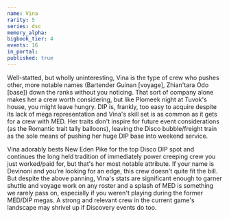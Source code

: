 ```yaml
---
name: Vina
rarity: 5
series: dsc
memory_alpha:
bigbook_tier: 4
events: 16
in_portal:
published: true
---
```


Well-statted, but wholly uninteresting, Vina is the type of crew who pushes other, more notable names (Bartender Guinan [voyage], Zhian'tara Odo [base]) down the ranks without you noticing. That sort of company alone makes her a crew worth considering, but like Plomeek night at Tuvok's house, you might leave hungry. DIP is, frankly, too easy to acquire despite its lack of mega representation and Vina's skill set is as common as it gets for a crew with MED. Her traits don't inspire for future event considerations (as the Romantic trait tally balloons), leaving the Disco bubble/freight train as the sole means of pushing her huge DIP base into weekend service.

Vina adorably bests New Eden Pike for the top Disco DIP spot and continues the long held tradition of immediately power creeping crew you just worked/paid for, but that's her most notable attribute. If your name is Devinoni and you're looking for an edge, this crew doesn't quite fit the bill. But despite the above panning, Vina's stats are significant enough to garner shuttle and voyage work on any roster and a splash of MED is something we rarely pass on, especially if you weren't playing during the former MED/DIP megas. A strong and relevant crew in the current game's landscape may shrivel up if Discovery events do too.

